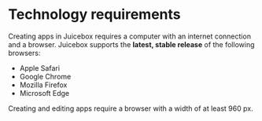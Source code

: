 # Technology requirements

Creating apps in Juicebox requires a computer with an internet connection and a browser. Juicebox supports the **latest, stable release** of the following browsers:

* Apple Safari
* Google Chrome
* Mozilla Firefox
* Microsoft Edge

Creating and editing apps require a browser with a width of at least 960 px.

